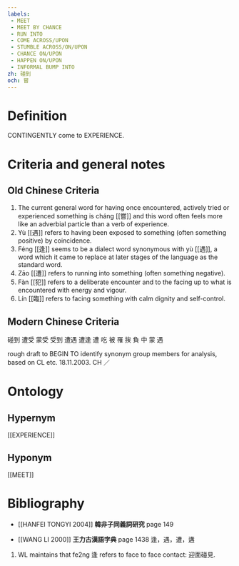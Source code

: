 ```yaml
---
labels: 
 - MEET
 - MEET BY CHANCE
 - RUN INTO
 - COME ACROSS/UPON
 - STUMBLE ACROSS/ON/UPON
 - CHANCE ON/UPON
 - HAPPEN ON/UPON
 - INFORMAL BUMP INTO
zh: 碰到
och: 嘗
---
```


# Definition
CONTINGENTLY come to EXPERIENCE.
# Criteria and general notes
## Old Chinese Criteria
1. The current general word for having once encountered, actively tried or experienced something is cháng [[嘗]] and this word often feels more like an adverbial particle than a verb of experience.
2. Yù [[遇]] refers to having been exposed to something (often something positive) by coincidence.
3. Féng [[逢]] seems to be a dialect word synonymous with yù [[遇]], a word which it came to replace at later stages of the language as the standard word.
4. Zāo [[遭]] refers to running into something (often something negative).
5. Fàn [[犯]] refers to a deliberate encounter and to the facing up to what is encountered with energy and vigour.
6. Lín [[臨]] refers to facing something with calm dignity and self-control.
## Modern Chinese Criteria
碰到
遭受
蒙受
受到
遭遇
遭逢
遭
吃
被
罹
挨
負
中
蒙
遇

rough draft to BEGIN TO identify synonym group members for analysis, based on CL etc. 18.11.2003. CH ／
# Ontology

## Hypernym
[[EXPERIENCE]]
## Hyponym
[[MEET]]
# Bibliography
- [[HANFEI TONGYI 2004]]
**韓非子同義詞研究** page 149

- [[WANG LI 2000]]
**王力古漢語字典** page 1438
逢，遇，遭，遘
1. WL maintains that fe2ng 逢 refers to face to face contact: 迎面碰見.
